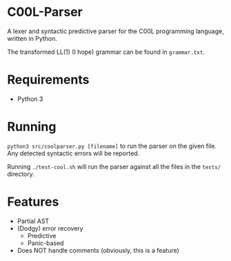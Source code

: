 # C00L-Parser
A lexer and syntactic predictive parser for the C00L programming language, written in Python.

The transformed LL(1) (I hope) grammar can be found in `grammar.txt`.


# Requirements

- Python 3


# Running

`python3 src/coolparser.py [filename]` to run the parser on the given file. Any detected syntactic errors will be reported.

Running `./test-cool.sh` will run the parser against all the files in the `tests/` directory.


# Features

- Partial AST
- (Dodgy) error recovery 
  - Predictive
  - Panic-based
- Does NOT handle comments (obviously, this is a feature)
